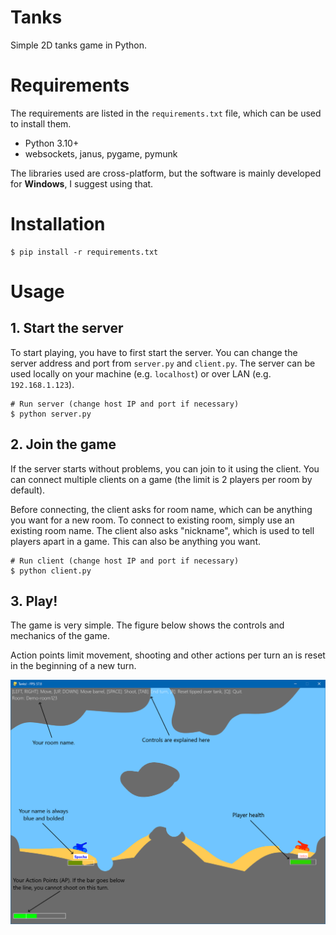 # Tanks
Simple 2D tanks game in Python.

# Requirements

The requirements are listed in the `requirements.txt` file, which can be used to install them.
* Python 3.10+
* websockets, janus, pygame, pymunk

The libraries used are cross-platform, but the software is mainly developed for **Windows**, I suggest using that.

# Installation

```shell
$ pip install -r requirements.txt
```

# Usage

## 1. Start the server

To start playing, you have to first start the server. You can change the server address and port from `server.py` and `client.py`. The server can be used locally on your machine (e.g. `localhost`) or over LAN (e.g. `192.168.1.123`).

```shell
# Run server (change host IP and port if necessary)
$ python server.py
```

## 2. Join the game

If the server starts without problems, you can join to it using the client. You can connect multiple clients on a game (the limit is 2 players per room by default).

Before connecting, the client asks for room name, which can be anything you want for a new room. To connect to existing room, simply use an existing room name. The client also asks "nickname", which is used to tell players apart in a game. This can also be anything you want.

```shell
# Run client (change host IP and port if necessary)
$ python client.py
```

## 3. Play!

The game is very simple. The figure below shows the controls and mechanics of the game.

Action points limit movement, shooting and other actions per turn an is reset in the beginning of a new turn.

<img src="docs/guide.png" alt="Guide to the game mechanics." />
